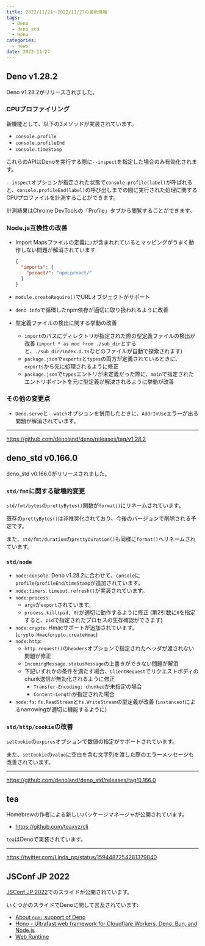 ```yaml
---
title: 2022/11/21〜2022/11/27の最新情報
tags:
  - Deno
  - deno_std
  - Hono
categories:
  - news
date: 2022-11-27
---
```


## Deno v1.28.2

Deno v1.28.2がリリースされました。

### CPUプロファイリング

新機能として、以下の3メソッドが実装されています。

- `console.profile`
- `console.profileEnd`
- `console.timeStamp`

これらのAPIはDenoを実行する際に`--inspect`を指定した場合のみ有効化されます。

`--inspect`オプションが指定された状態で`console.profile(label)`が呼ばれると、`console.profileEnd(label)`の呼び出しまでの間に実行された処理に関するCPUプロファイルを計測することができます。

計測結果はChrome DevToolsの「Profile」タブから閲覧することができます。

### Node.js互換性の改善

- Import Mapsファイルの定義に`/`が含まれれているとマッピングがうまく動作しない問題が解消されています
    
  ```json
  {
    "imports": {
      "preact/": "npm:preact/"
    }
  }
  ```
- `module.createRequire()`でURLオブジェクトがサポート
- `deno info`で循環したnpm依存が適切に取り扱われるように改善
- 型定義ファイルの検出に関する挙動の改善
  - `import`のパスにディレクトリが指定された際の型定義ファイルの検出が改善 (`import * as mod from ./sub_dir`とすると、`./sub_dir/index.d.ts`などのファイルが自動で探索されます)
  - `package.json`で`exports`と`types`の両方が定義されているときに、`exports`から先に処理されるように修正
  - `package.json`で`types`エントリが未定義だった際に、`main`で指定されたエントリポイントを元に型定義が解決されるように挙動が改善

### その他の変更点

- `Deno.serve`と`--watch`オプションを併用したときに、`AddrInUse`エラーが出る問題が解消されています。

---

https://github.com/denoland/deno/releases/tag/v1.28.2

## deno_std v0.166.0

deno_std v0.166.0がリリースされました。

### `std/fmt`に関する破壊的変更

`std/fmt/bytes`の`prettyBytes()`関数が`format()`にリネームされています。

既存の`prettyBytes()`は非推奨化されており、今後のバージョンで削除される予定です。

また、`std/fmt/duration`の`prettyDuration()`も同様に`format()`へリネームされています。

### `std/node`

- `node:console`: Deno v1.28.2に合わせて、`console`に`profile`/`profileEnd`/`timeStamp`が追加されています。
- `node:timers`: `timeout.refresh()`が実装されています。
- `node:process`:
  - `argv`が`export`されています。
  - `process.kill(pid, 0)`が適切に動作するように修正 (第2引数に`0`を指定すると、`pid`で指定されたプロセスの生存確認ができます)
- `node:crypto`: Hmacサポートが追加されています。 (`crypto.Hmac`/`crypto.createHmac`)
- `node:http`:
  - `http.request()`の`headers`オプションで指定されたヘッダが渡されない問題が修正
  - `IncomingMessage.statusMessage`の上書きができない問題が解消
  - 下記いずれかの条件を満たす場合、`ClientRequest`でリクエストボディのchunk送信が無効化されるように修正
      - `Transfer-Encoding: chunked`が未指定の場合
      - `Content-Length`が指定された場合
- `node:fs`: `fs.ReadStream`と`fs.WriteStream`の型定義が改善 (`instanceof`によるnarrowingが適切に機能するように)

### `std/http/cookie`の改善

`setCookie`の`expires`オプションで数値の指定がサポートされています。

また、`setCookie`の`value`に空白を含む文字列を渡した際のエラーメッセージも改善されています。

---

https://github.com/denoland/deno_std/releases/tag/0.166.0

## tea

Homebrewの作者による新しいパッケージマネージャが公開されています。

* https://github.com/teaxyz/cli

`tea`はDenoで実装されています。

---

https://twitter.com/Linda_pp/status/1594487254281379840

## JSConf JP 2022

[JSConf JP 2022](https://jsconf.jp/2022/)でのスライドが公開されています。

いくつかのスライドでDenoに関して言及されています:

- [About `npm:` support of Deno](https://kt3k.github.io/talk_jsconfjp_2022/)
- [Hono - Ultrafast web framework for Cloudflare Workers, Deno, Bun, and Node.js](https://speakerdeck.com/yusukebe/hono-ultrafast-web-framework-for-cloudflare-workers-deno-bun-and-node-dot-js)
- [Web Runtime](https://speakerdeck.com/dynamis/web-runtime)
